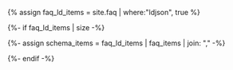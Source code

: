 {% assign faq_ld_items = site.faq | where:"ldjson", true %}

{%- if faq_ld_items | size -%}

{%- assign schema_items = faq_ld_items | faq_items | join: "," -%}

<script type="application/ld+json">{"@context":"https://schema.org","@type":"FAQPage","mainEntity": {{ schema_items }} }</script>

{%- endif -%}
